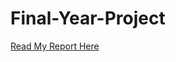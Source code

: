 # Final-Year-Project
[Read My Report Here](https://phileasfogg3.github.io/Final-Year-Project/main.pdf)

